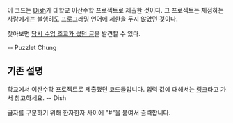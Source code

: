 이 코드는 [Dish](http://dish.upnl.org/)가 대학교 이산수학 프로젝트로 제출한 것이다.  그 프로젝트는 채점하는 사람에게는 불행히도 프로그래밍 언어에 제한을 두지 않았던 것이다.

찾아보면 [당시 수업 조교가 썼던 글](http://drspark.dreamwiz.com/cgi-bin/zero/view.php?id=talk&no=2073)을 발견할 수 있다.

-- Puzzlet Chung

## 기존 설명

학교에서 이산수학 프로젝트로 제출했던 코드들입니다. 입력 값에 대해서는 [링크](http://ko.wikipedia.org/wiki/RSA)타고 가서 참고하세요. -- Dish
 
글자를 구분하기 위해 한자한자 사이에 "#"을 붙여서 출력합니다.

